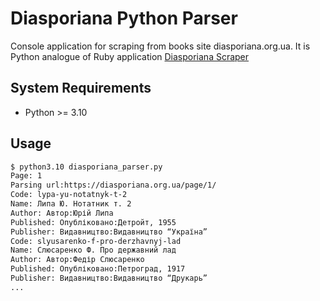 # Diasporiana Python Parser
Console application for scraping from books site diasporiana.org.ua.
It is Python analogue of Ruby application [Diasporiana Scraper](https://github.com/fatshinobi/diasporiana_scraper)

## System Requirements
  * Python >= 3.10

## Usage
```bash
$ python3.10 diasporiana_parser.py
Page: 1
Parsing url:https://diasporiana.org.ua/page/1/
Code: lypa-yu-notatnyk-t-2
Name: Липа Ю. Нотатник т. 2
Author: Автор:Юрій Липа
Published: Опубліковано:Детройт, 1955
Publisher: Видавництво:Видавництво “Україна”
Code: slyusarenko-f-pro-derzhavnyj-lad
Name: Слюсаренко Ф. Про державний лад
Author: Автор:Федір Слюсаренко
Published: Опубліковано:Петроград, 1917
Publisher: Видавництво:Видавництво “Друкарь”
...
```
